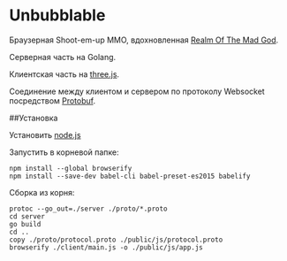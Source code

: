 # Unbubblable
Браузерная Shoot-em-up MMO, вдохновленная [Realm Of The Mad God](http://www.realmofthemadgod.com/).

Серверная часть на Golang.

Клиентская часть на [three.js](https://threejs.org/).

Соединение между клиентом и сервером по протоколу Websocket посредством [Protobuf](https://developers.google.com/protocol-buffers/).

##Установка

Установить [node.js](https://nodejs.org)

Запустить в корневой папке:

```
npm install --global browserify
npm install --save-dev babel-cli babel-preset-es2015 babelify
```

Сборка из корня:

```
protoc --go_out=./server ./proto/*.proto
cd server
go build
cd ..
copy ./proto/protocol.proto ./public/js/protocol.proto
browserify ./client/main.js -o ./public/js/app.js
```
